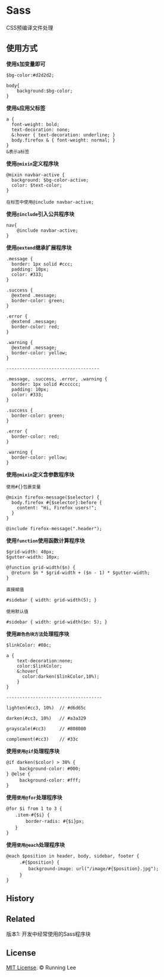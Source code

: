 # Sass

CSS预编译文件处理

## 使用方式


**使用```$```加变量即可**

```
$bg-color:#d2d2d2;

body{
    background:$bg-color;
}
```

**使用```&```应用父标签**

```
a {
  font-weight: bold;
  text-decoration: none;
  &:hover { text-decoration: underline; }
  body.firefox & { font-weight: normal; }
}
&表示a标签
```

**使用```@mixin```定义程序块**

```
@mixin navbar-active {
  background: $bg-color-active;
  color: $text-color;
}

在标签中使用@include navbar-active;
```

**使用```@include```引入公共程序块**

```
nav{
    @include navbar-active;
}
```

**使用```@extend```继承扩展程序块**

```
.message {
  border: 1px solid #ccc;
  padding: 10px;
  color: #333;
}

.success {
  @extend .message;
  border-color: green;
}

.error {
  @extend .message;
  border-color: red;
}

.warning {
  @extend .message;
  border-color: yellow;
}

-----------------------------------

.message, .success, .error, .warning {
  border: 1px solid #cccccc;
  padding: 10px;
  color: #333;
}

.success {
  border-color: green;
}

.error {
  border-color: red;
}

.warning {
  border-color: yellow;
}
```

**使用```@mixin```定义含参数程序块**

```
使用#{}包裹变量

@mixin firefox-message($selector) {
  body.firefox #{$selector}:before {
    content: "Hi, Firefox users!";
  }
}

@include firefox-message(".header");
```

**使用```function```使用函数计算程序块**
```
$grid-width: 40px;
$gutter-width: 10px;

@function grid-width($n) {
  @return $n * $grid-width + ($n - 1) * $gutter-width;
}

直接赋值

#sidebar { width: grid-width(5); }

使用默认值

#sidebar { width: grid-width($n: 5); }
```

**使用```颜色色块方法```处理程序块**
```
$linkColor: #08c;

a {
    text-decoration:none;
    color:$linkColor;
    &:hover{
      color:darken($linkColor,10%);
    }
}

------------------------------------

lighten(#cc3, 10%)  // #d6d65c

darken(#cc3, 10%)   // #a3a329

grayscale(#cc3)     // #808080

complement(#cc3)    // #33c
```

**使用```使用@if```处理程序块**
```
@if darken($color) > 30% {
　　　background-color: #000;
} @else {
　　　background-color: #fff;
}
```

**使用```使用@for```处理程序块**
```
@for $i from 1 to 3 {
　　.item-#{$i} {
　　    border-radis: #{$i}px;
　　}
}
```

**使用```使用@each```处理程序块**

```
@each $position in header, body, sidebar, footer {
　　　.#{$position} {
　　　　　background-image: url("/image/#{$position}.jpg");
　　　}
}
```

## History

## Related

版本1: 开发中经常使用的Sass程序块

## License

[MIT License](https://opensource.org/licenses/mit-license.html). © Running Lee